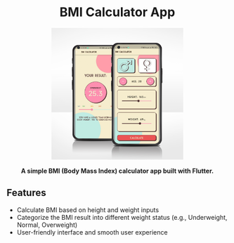 <h1 align="center">BMI Calculator App</h1>

<p align="center">
  <img src="https://github.com/NoushinTasnim/BMI-Calculator/blob/main/ss/1095.png" alt="App Screenshot" width="300" />
</p>

<p align="center">
  <strong>A simple BMI (Body Mass Index) calculator app built with Flutter.</strong>
</p>

## Features

- Calculate BMI based on height and weight inputs
- Categorize the BMI result into different weight status (e.g., Underweight, Normal, Overweight)
- User-friendly interface and smooth user experience
